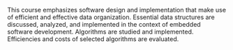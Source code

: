 This course emphasizes software design and implementation that make use of efficient and effective data organization.
Essential data structures are discussed, analyzed, and implemented in the context of embedded software development.
Algorithms are studied and implemented. Efficiencies and costs of selected algorithms are evaluated.
